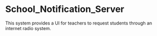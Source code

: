 # School_Notification_Server
This system provides a UI for teachers to request students through an internet radio system.
